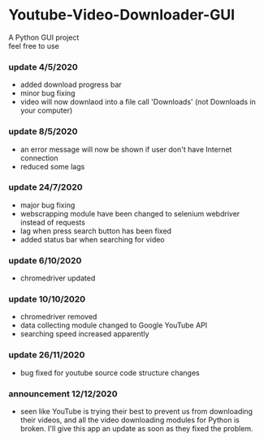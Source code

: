 # Youtube-Video-Downloader-GUI
A Python GUI project\
feel free to use

### update 4/5/2020
  - added download progress bar
  - minor bug fixing
  - video will now downlaod into a file call 'Downloads' (not Downloads in your computer)

### update 8/5/2020
  - an error message will now be shown if user don't have Internet connection
  - reduced some lags

### update 24/7/2020
  - major bug fixing
  - webscrapping module have been changed to selenium webdriver instead of requests
  - lag when press search button has been fixed
  - added status bar when searching for video

### update 6/10/2020
  - chromedriver updated

### update 10/10/2020
  - chromedriver removed
  - data collecting module changed to Google YouTube API
  - searching speed increased apparently

### update 26/11/2020
  - bug fixed for youtube source code structure changes

### announcement 12/12/2020
  - seen like YouTube is trying their best to prevent us from downloading their videos, and all the video downloading modules for Python is broken. I'll give this app an update as soon as they fixed the problem.
